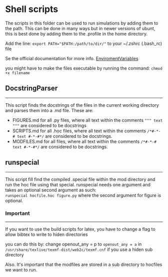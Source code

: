 # Shell scripts

The scripts in this folder can be used to run simulations by adding them to the path. This can be done in many ways but in newer versions of ubunt, this is best done by adding them to the .profile in the home directory.

Add the line:
`export PATH="$PATH:/path/to/dir/"`
to your ~/.zshrc (.bash_rc) file


Se the official documentation for more info. [EnviromentVariables](https://help.ubuntu.com/community/EnvironmentVariables)

you might have to make the files executable by running the command: `chmod +x filename`

## DocstringParser
------------------
This script finds the docstrings of the files in the current working directory and parses them into a .md file. These are:
* FIGURES.md for all .py files, where all text within the comments `""" text """` are considered to be docstrings
* SCRIPTS.md for all .hoc files, where all text within the comments `/*#-*-# text #-*-#*/` are considered to be docstrings.
* MODFILES.md for all files, where all text within the comments `/*#-*-# text #-*-#*/` are considered to be docstrings.

## runspecial
-------------
This script fill find the compiled .special file within the mod directory and run the hoc file using that special. runspecial needs one argument and takes an optional second argument as such:  
`runspecial hocfile.hoc figure.py` where the second argument for figure is optional.

### Important
-------------
If you want to use the build scripts for latex, you have to change a flag to allow bibtex to write to hiden directories

you can do this by:
change openout_any = p to `openout_any = a` in
`/usr/share/texlive/texmf-dist/web2c/texmf.cnf`
if you use a hiden sub directory

Also. It's important that the modfiles are stored in a sub directory to hocfiles we want to run.
